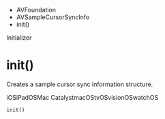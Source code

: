 

- AVFoundation
- AVSampleCursorSyncInfo
-  init() 

Initializer

# init()

Creates a sample cursor sync information structure.

iOSiPadOSMac CatalystmacOStvOSvisionOSwatchOS

``` source
init()
```

